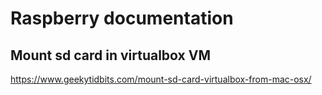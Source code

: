 # Raspberry documentation

## Mount sd card in virtualbox VM
https://www.geekytidbits.com/mount-sd-card-virtualbox-from-mac-osx/
